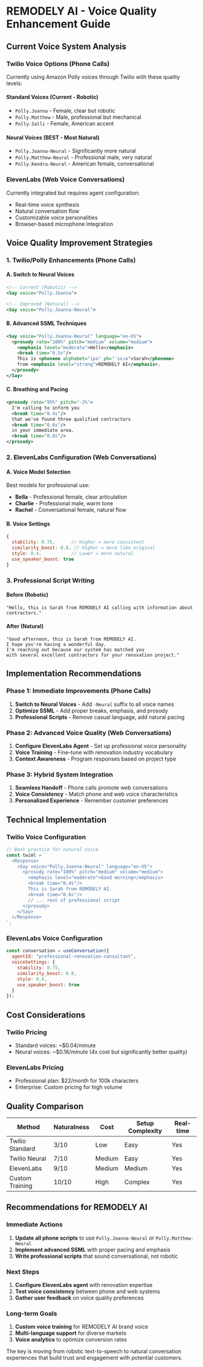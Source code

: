 # REMODELY AI - Voice Quality Enhancement Guide

## Current Voice System Analysis

### Twilio Voice Options (Phone Calls)
Currently using Amazon Polly voices through Twilio with these quality levels:

#### Standard Voices (Current - Robotic)
- `Polly.Joanna` - Female, clear but robotic
- `Polly.Matthew` - Male, professional but mechanical
- `Polly.Salli` - Female, American accent

#### Neural Voices (BEST - Most Natural)
- `Polly.Joanna-Neural` - Significantly more natural
- `Polly.Matthew-Neural` - Professional male, very natural
- `Polly.Kendra-Neural` - American female, conversational

### ElevenLabs (Web Voice Conversations)
Currently integrated but requires agent configuration:
- Real-time voice synthesis
- Natural conversation flow
- Customizable voice personalities
- Browser-based microphone integration

## Voice Quality Improvement Strategies

### 1. Twilio/Polly Enhancements (Phone Calls)

#### A. Switch to Neural Voices
```xml
<!-- Current (Robotic) -->
<Say voice="Polly.Joanna">

<!-- Improved (Natural) -->
<Say voice="Polly.Joanna-Neural">
```

#### B. Advanced SSML Techniques
```xml
<Say voice="Polly.Joanna-Neural" language="en-US">
  <prosody rate="100%" pitch="medium" volume="medium">
    <emphasis level="moderate">Hello</emphasis>
    <break time="0.5s"/>
    This is <phoneme alphabet="ipa" ph="ˈsɛɹə">Sarah</phoneme> 
    from <emphasis level="strong">REMODELY AI</emphasis>.
  </prosody>
</Say>
```

#### C. Breathing and Pacing
```xml
<prosody rate="95%" pitch="-2%">
  I'm calling to inform you
  <break time="0.4s"/>
  that we've found three qualified contractors
  <break time="0.6s"/>
  in your immediate area.
  <break time="0.8s"/>
</prosody>
```

### 2. ElevenLabs Configuration (Web Conversations)

#### A. Voice Model Selection
Best models for professional use:
- **Bella** - Professional female, clear articulation
- **Charlie** - Professional male, warm tone
- **Rachel** - Conversational female, natural flow

#### B. Voice Settings
```javascript
{
  stability: 0.75,      // Higher = more consistent
  similarity_boost: 0.8, // Higher = more like original
  style: 0.4,           // Lower = more natural
  use_speaker_boost: true
}
```

### 3. Professional Script Writing

#### Before (Robotic)
```
"Hello, this is Sarah from REMODELY AI calling with information about contractors."
```

#### After (Natural)
```
"Good afternoon, this is Sarah from REMODELY AI. 
I hope you're having a wonderful day. 
I'm reaching out because our system has matched you 
with several excellent contractors for your renovation project."
```

## Implementation Recommendations

### Phase 1: Immediate Improvements (Phone Calls)
1. **Switch to Neural Voices** - Add `-Neural` suffix to all voice names
2. **Optimize SSML** - Add proper breaks, emphasis, and prosody
3. **Professional Scripts** - Remove casual language, add natural pacing

### Phase 2: Advanced Voice Quality (Web Conversations)
1. **Configure ElevenLabs Agent** - Set up professional voice personality
2. **Voice Training** - Fine-tune with renovation industry vocabulary
3. **Context Awareness** - Program responses based on project type

### Phase 3: Hybrid System Integration
1. **Seamless Handoff** - Phone calls promote web conversations
2. **Voice Consistency** - Match phone and web voice characteristics
3. **Personalized Experience** - Remember customer preferences

## Technical Implementation

### Twilio Voice Configuration
```javascript
// Best practice for natural voice
const twiml = `
  <Response>
    <Say voice="Polly.Joanna-Neural" language="en-US">
      <prosody rate="100%" pitch="medium" volume="medium">
        <emphasis level="moderate">Good morning</emphasis>
        <break time="0.4s"/>
        This is Sarah from REMODELY AI.
        <break time="0.6s"/>
        // ... rest of professional script
      </prosody>
    </Say>
  </Response>
`;
```

### ElevenLabs Voice Configuration
```javascript
const conversation = useConversation({
  agentId: "professional-renovation-consultant",
  voiceSettings: {
    stability: 0.75,
    similarity_boost: 0.8,
    style: 0.4,
    use_speaker_boost: true
  }
});
```

## Cost Considerations

### Twilio Pricing
- Standard voices: ~$0.04/minute
- Neural voices: ~$0.16/minute (4x cost but significantly better quality)

### ElevenLabs Pricing
- Professional plan: $22/month for 100k characters
- Enterprise: Custom pricing for high volume

## Quality Comparison

| Method | Naturalness | Cost | Setup Complexity | Real-time |
|--------|-------------|------|------------------|-----------|
| Twilio Standard | 3/10 | Low | Easy | Yes |
| Twilio Neural | 7/10 | Medium | Easy | Yes |
| ElevenLabs | 9/10 | Medium | Medium | Yes |
| Custom Training | 10/10 | High | Complex | Yes |

## Recommendations for REMODELY AI

### Immediate Actions
1. **Update all phone scripts** to use `Polly.Joanna-Neural` or `Polly.Matthew-Neural`
2. **Implement advanced SSML** with proper pacing and emphasis
3. **Write professional scripts** that sound conversational, not robotic

### Next Steps
1. **Configure ElevenLabs agent** with renovation expertise
2. **Test voice consistency** between phone and web systems
3. **Gather user feedback** on voice quality preferences

### Long-term Goals
1. **Custom voice training** for REMODELY AI brand voice
2. **Multi-language support** for diverse markets
3. **Voice analytics** to optimize conversion rates

The key is moving from robotic text-to-speech to natural conversation experiences that build trust and engagement with potential customers.
